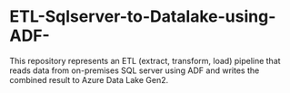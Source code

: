 # ETL-Sqlserver-to-Datalake-using-ADF-
This repository represents an ETL (extract, transform, load) pipeline that reads data from on-premises SQL server using ADF and writes the combined result to Azure Data Lake Gen2.

